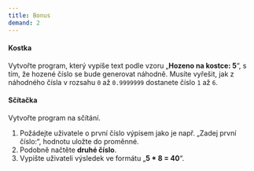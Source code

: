 ```yaml
---
title: Bonus
demand: 2
---
```



#### Kostka

Vytvořte program, který vypíše text podle vzoru „**Hozeno na kostce: 5**“, s tím, že hozené číslo se bude generovat náhodně. Musíte vyřešit, jak z náhodného čísla v rozsahu `0` až `0.9999999` dostanete číslo `1` až `6`.

#### Sčítačka

Vytvořte program na sčítání.

 1.  Požádejte uživatele o první číslo výpisem jako je např. „Zadej první číslo:“, hodnotu uložte do proměnné.
 1.  Podobně načtěte **druhé číslo**.
 1.  Vypište uživateli výsledek ve formátu „**5 \* 8 = 40**“.
